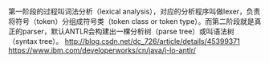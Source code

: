 


###


第一阶段的过程叫词法分析（lexical analysis），对应的分析程序叫做lexer，负责将符号（token）分组成符号类（token class or token type）。而第二阶段就是真正的parser，默认ANTLR会构建出一棵分析树（parse tree）或叫语法树（syntax tree）。
http://blog.csdn.net/dc_726/article/details/45399371
https://www.ibm.com/developerworks/cn/java/j-lo-antlr/
